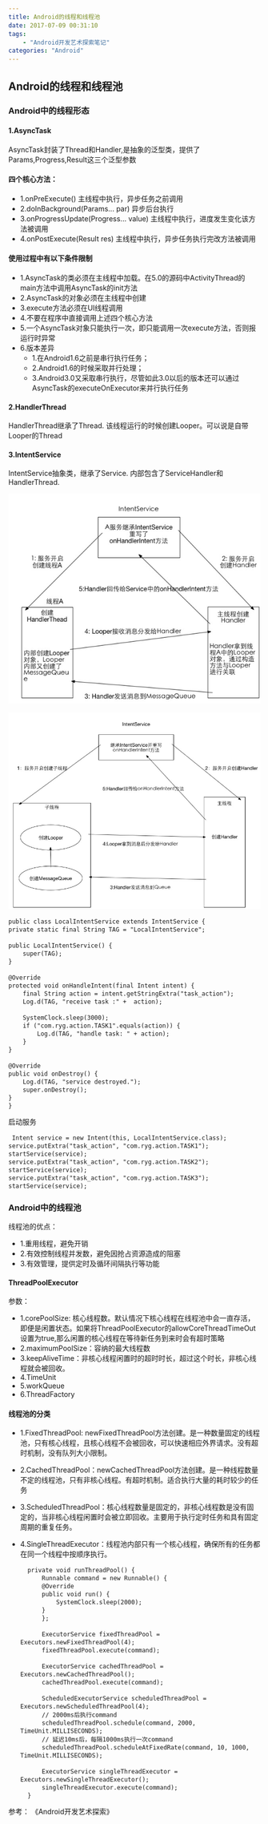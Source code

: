 ```yaml
---
title: Android的线程和线程池
date: 2017-07-09 00:31:10
tags:
	- "Android开发艺术探索笔记"
categories: "Android"
---
```

## Android的线程和线程池

### Android中的线程形态
#### 1.AsyncTask

AsyncTask封装了Thread和Handler,是抽象的泛型类，提供了Params,Progress,Result这三个泛型参数


#### 四个核心方法：

* 1.onPreExecute() 主线程中执行，异步任务之前调用
* 2.doInBackground(Params... par) 异步后台执行
* 3.onProgressUpdate(Progress... value) 主线程中执行，进度发生变化该方法被调用
* 4.onPostExecute(Result res) 主线程中执行，异步任务执行完改方法被调用

#### 使用过程中有以下条件限制

* 1.AsyncTask的类必须在主线程中加载。在5.0的源码中ActivityThread的main方法中调用AsyncTask的init方法
* 2.AsyncTask的对象必须在主线程中创建
* 3.execute方法必须在UI线程调用
* 4.不要在程序中直接调用上述四个核心方法
* 5.一个AsyncTask对象只能执行一次，即只能调用一次execute方法，否则报运行时异常
* 6.版本差异
	* 1.在Android1.6之前是串行执行任务；
	* 2.Android1.6的时候采取并行处理；
	* 3.Android3.0又采取串行执行，尽管如此3.0以后的版本还可以通过AsyncTask的executeOnExecutor来并行执行任务

#### 2.HandlerThread
HandlerThread继承了Thread. 该线程运行的时候创建Looper。可以说是自带Looper的Thread

	
#### 3.IntentService
IntentService抽象类，继承了Service. 内部包含了ServiceHandler和HandlerThread.

![IntentService流程1](https://raw.githubusercontent.com/sheltonliu/sheltonliu.github.io/hexo/blog/MarkdownPhotos/2017/07/06/IntentService%E6%B5%81%E7%A8%8B1.jpg)

![IntentService流程2](https://raw.githubusercontent.com/sheltonliu/sheltonliu.github.io/hexo/blog/MarkdownPhotos/2017/07/06/IntentService%E6%B5%81%E7%A8%8B2.jpg)

	public class LocalIntentService extends IntentService {
    private static final String TAG = "LocalIntentService";

    public LocalIntentService() {
        super(TAG);
    }

    @Override
    protected void onHandleIntent(final Intent intent) {
        final String action = intent.getStringExtra("task_action");
        Log.d(TAG, "receive task :" +  action);

        SystemClock.sleep(3000);
        if ("com.ryg.action.TASK1".equals(action)) {
            Log.d(TAG, "handle task: " + action);
        }
    }

    @Override
    public void onDestroy() {
        Log.d(TAG, "service destroyed.");
        super.onDestroy();
    }
	}
	
启动服务
	 
	 Intent service = new Intent(this, LocalIntentService.class);
    service.putExtra("task_action", "com.ryg.action.TASK1");
    startService(service);
    service.putExtra("task_action", "com.ryg.action.TASK2");
    startService(service);
    service.putExtra("task_action", "com.ryg.action.TASK3");
    startService(service);
    
### Android中的线程池
线程池的优点：
	
* 1.重用线程，避免开销
* 2.有效控制线程并发数，避免因抢占资源造成的阻塞
* 3.有效管理，提供定时及循环间隔执行等功能

#### ThreadPoolExecutor
参数：

* 1.corePoolSize: 核心线程数。默认情况下核心线程在线程池中会一直存活，即便是闲置状态。如果将ThreadPoolExecutor的allowCoreThreadTimeOut设置为true,那么闲置的核心线程在等待新任务到来时会有超时策略
* 2.maximumPoolSize：容纳的最大线程数
* 3.keepAliveTime：非核心线程闲置时的超时时长，超过这个时长，非核心线程就会被回收。
* 4.TimeUnit
* 5.workQueue
* 6.ThreadFactory

#### 线程池的分类
* 1.FixedThreadPool: newFixedThreadPool方法创建。是一种数量固定的线程池，只有核心线程，且核心线程不会被回收，可以快速相应外界请求。没有超时机制，没有队列大小限制。
* 2.CachedThreadPool：newCachedThreadPool方法创建。是一种线程数量不定的线程池，只有非核心线程。有超时机制。适合执行大量的耗时较少的任务     
* 3.ScheduledThreadPool：核心线程数量是固定的，非核心线程数是没有固定的，当非核心线程闲置时会被立即回收。主要用于执行定时任务和具有固定周期的重复任务。
* 4.SingleThreadExecutor：线程池内部只有一个核心线程，确保所有的任务都在同一个线程中按顺序执行。

	
		private void runThreadPool() {
        	Runnable command = new Runnable() {
            @Override
            public void run() {
                SystemClock.sleep(2000);
            }
        	};

        	ExecutorService fixedThreadPool = Executors.newFixedThreadPool(4);
        	fixedThreadPool.execute(command);
        
        	ExecutorService cachedThreadPool = Executors.newCachedThreadPool();
        	cachedThreadPool.execute(command);
        
        	ScheduledExecutorService scheduledThreadPool = Executors.newScheduledThreadPool(4);
        	// 2000ms后执行command
        	scheduledThreadPool.schedule(command, 2000, TimeUnit.MILLISECONDS);
        	// 延迟10ms后，每隔1000ms执行一次command
        	scheduledThreadPool.scheduleAtFixedRate(command, 10, 1000, TimeUnit.MILLISECONDS);

        	ExecutorService singleThreadExecutor = Executors.newSingleThreadExecutor();
        	singleThreadExecutor.execute(command);
    	}
    	

参考：
《Android开发艺术探索》